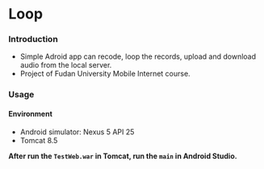# Loop

### Introduction
* Simple Adroid app can recode, loop the records, upload and download audio from the local server. 
* Project of Fudan University Mobile Internet course.

### Usage
#### Environment
* Android simulator: Nexus 5 API 25
* Tomcat 8.5

**After run the `TestWeb.war` in Tomcat, run the `main` in Android Studio.**

